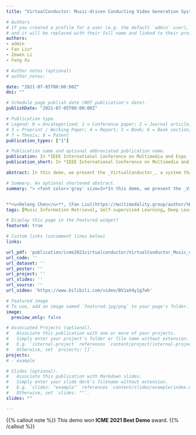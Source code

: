 ```yaml
---
title: "VirtualConductor: Music-driven Conducting Video Generation System"

# Authors
# If you created a profile for a user (e.g. the default `admin` user), write the username (folder name) here 
# and it will be replaced with their full name and linked to their profile.
authors:
- admin
- Fan Liu*
- Zewen Li
- Feng Xu

# Author notes (optional)
# author_notes:

date: "2021-07-05T00:00:00Z"
doi: ""

# Schedule page publish date (NOT publication's date).
publishDate: "2021-07-05T00:00:00Z"

# Publication type.
# Legend: 0 = Uncategorized; 1 = Conference paper; 2 = Journal article;
# 3 = Preprint / Working Paper; 4 = Report; 5 = Book; 6 = Book section;
# 7 = Thesis; 8 = Patent
publication_types: ["1"]

# Publication name and optional abbreviated publication name.
publication: In *IEEE International Conference on Multimedia and Expo (ICME) 2021, demo track*. [[ArXiv]](https://arxiv.org/abs/2108.04350)
publication_short: In *IEEE International Conference on Multimedia and Expo (ICME) 2021, demo track*. [[ArXiv]](https://arxiv.org/abs/2108.04350)

abstract: In this demo, we present the _VirtualConductor_, a system that can generate conducting video from a given piece of music and a single user's image. First, a large-scale conductor motion dataset is collected and constructed. Then, we propose an Audio Motion Correspondence Network (AMCNet) and adversarial-perceptual learning to learn the cross-modal relationship and generate diverse, plausible, music-synchronized motion. Finally, we combine 3D animation rendering and a pose transfer model to synthesize conducting video from a single given user's image. Therefore, any user can become a virtual conductor through the _VirtualConductor_ system.

# Summary. An optional shortened abstract.
summary: "> <font color='gray' size=3>*In this demo, we present the _VirtualConductor_, a system that can generate conducting video from a given piece of music and a single user's image. This demo won the IEEE ICME 2021 Best Demo award.*</font>


**<u>Delong Chen</u>**, [Fan Liu](https://multimodality.group/author/%E5%88%98%E5%87%A1/), [Zewen Li](https://zewenli.cn/index.html), [Feng Xu](https://ieeexplore.ieee.org/author/37401237800). In [*ICME 2021 (Demo Track)*](https://arxiv.org/abs/2108.04350)."
tags: [Music Information Retrieval, Self-supervised Learning, Deep Learning, Multimodal Learning]

# Display this page in the Featured widget?
featured: true

# Custom links (uncomment lines below)
links:

url_pdf: 'publication/icme2021virtualconductor/VirtualConductor_Music_driven_Conducting_Video_Generation_System.pdf'
url_code: ''
url_dataset: ''
url_poster: ''
url_project: ''
url_slides: ''
url_source: ''
url_video: 'https://www.bilibili.com/video/BV1aX4y1g7wh'

# Featured image
# To use, add an image named `featured.jpg/png` to your page's folder. 
image:
  preview_only: false

# Associated Projects (optional).
#   Associate this publication with one or more of your projects.
#   Simply enter your project's folder or file name without extension.
#   E.g. `internal-project` references `content/project/internal-project/index.md`.
#   Otherwise, set `projects: []`.
projects:
# - example

# Slides (optional).
#   Associate this publication with Markdown slides.
#   Simply enter your slide deck's filename without extension.
#   E.g. `slides: "example"` references `content/slides/example/index.md`.
#   Otherwise, set `slides: ""`.
slides: ""

---
```


{{% callout note %}}
This demo won **ICME 2021 Best Demo** award.
{{% /callout %}}

